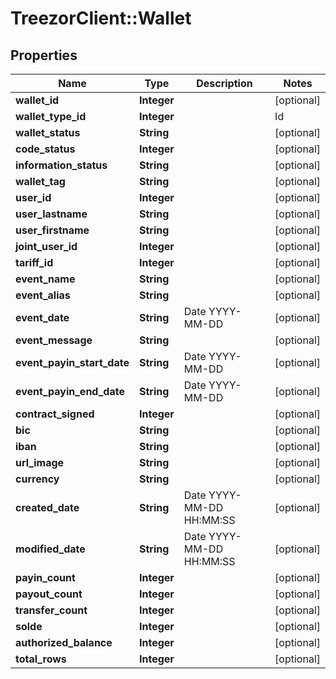 # TreezorClient::Wallet

## Properties
Name | Type | Description | Notes
------------ | ------------- | ------------- | -------------
**wallet_id** | **Integer** |  | [optional] 
**wallet_type_id** | **Integer** | | Id | Description | |----|----| | 9 | Electronic Money Wallet | | 10 | Payment Account Wallet | | 13 | Mirror Wallet | | 14 | Electronic Money Card (Internal only) |  | [optional] 
**wallet_status** | **String** |  | [optional] 
**code_status** | **Integer** |  | [optional] 
**information_status** | **String** |  | [optional] 
**wallet_tag** | **String** |  | [optional] 
**user_id** | **Integer** |  | [optional] 
**user_lastname** | **String** |  | [optional] 
**user_firstname** | **String** |  | [optional] 
**joint_user_id** | **Integer** |  | [optional] 
**tariff_id** | **Integer** |  | [optional] 
**event_name** | **String** |  | [optional] 
**event_alias** | **String** |  | [optional] 
**event_date** | **String** | Date YYYY-MM-DD | [optional] 
**event_message** | **String** |  | [optional] 
**event_payin_start_date** | **String** | Date YYYY-MM-DD | [optional] 
**event_payin_end_date** | **String** | Date YYYY-MM-DD | [optional] 
**contract_signed** | **Integer** |  | [optional] 
**bic** | **String** |  | [optional] 
**iban** | **String** |  | [optional] 
**url_image** | **String** |  | [optional] 
**currency** | **String** |  | [optional] 
**created_date** | **String** | Date YYYY-MM-DD HH:MM:SS | [optional] 
**modified_date** | **String** | Date YYYY-MM-DD HH:MM:SS | [optional] 
**payin_count** | **Integer** |  | [optional] 
**payout_count** | **Integer** |  | [optional] 
**transfer_count** | **Integer** |  | [optional] 
**solde** | **Integer** |  | [optional] 
**authorized_balance** | **Integer** |  | [optional] 
**total_rows** | **Integer** |  | [optional] 



